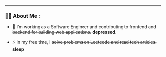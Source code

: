 
<!--
<div id="header" align="center">
  <img src="https://media1.giphy.com/media/v1.Y2lkPTc5MGI3NjExMDU3c24yZng5aXRqYXpzMjA0amtzajF2bXBlcG56eWRheTdhNXk0ciZlcD12MV9pbnRlcm5hbF9naWZfYnlfaWQmY3Q9cw/WIQ0N0OUvei1OW1h9Z/giphy.webp"  width="200"/>
</div>
 <div id="badges" align="center">
  <a href="https://www.linkedin.com/in/nghia-truong-quang-83697221a/">
    <img src="https://img.shields.io/badge/LinkedIn-blue?style=for-the-badge&logo=linkedin&logoColor=white" alt="LinkedIn Badge"/>
  </a>
  <a href="https://www.facebook.com/quanghia.24">
    <img src="https://img.shields.io/badge/Facebook-blue?style=for-the-badge&logo=facebook&logoColor=white" alt="Facebook Badge"/>
  </a>
</div>

<div align = "center"><img src="https://komarev.com/ghpvc/?username=quanghia24&style=flat-square&color=blue" alt=""/> <br> <h1>Hi there 👋</h1></div> -->


---

### :woman_technologist: About Me :

- :telescope: I’m ~~working as a Software Engineer and contributing to frontend and backend for building web applications.~~ **depressed**.

- :zap: In my free time, I ~~solve problems on Leetcode and read tech articles.~~ **sleep**

<!-- - :seedling: Get to know me: [![Gmail Badge](https://img.shields.io/badge/-Curriculum%20Vitae-darkgreen?style=flat&logo=Mail&logoColor=white)](https://quanghia24.github.io/myPortfolio/)

- :mailbox: How to reach me: [![Linkedin Badge](https://img.shields.io/badge/-linkedin-blue?style=flat&logo=Linkedin&logoColor=white)](https://www.linkedin.com/in/nghia-truong-quang-83697221a/)
-->

<!--
**quanghia24/quanghia24** is a ✨ _special_ ✨ repository because its `README.md` (this file) appears on your GitHub profile.

Here are some ideas to get you started:

- 🔭 I’m currently working on ...
- 🌱 I’m currently learning ...
- 👯 I’m looking to collaborate on ...
- 🤔 I’m looking for help with ...
- 💬 Ask me about ...
- 📫 How to reach me: ...
- 😄 Pronouns: ...
- ⚡ Fun fact: ...
-->
